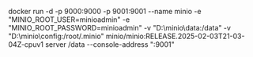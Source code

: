 docker run -d -p 9000:9000 -p 9001:9001 --name minio -e "MINIO_ROOT_USER=minioadmin" -e "MINIO_ROOT_PASSWORD=minioadmin" -v "D:\minio\data:/data" -v "D:\minio\config:/root/.minio" minio/minio:RELEASE.2025-02-03T21-03-04Z-cpuv1 server /data --console-address ":9001"
